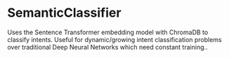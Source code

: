 # SemanticClassifier
Uses the Sentence Transformer embedding model with ChromaDB to classify intents. Useful for dynamic/growing intent classification problems over traditional Deep Neural Networks which need constant training..
